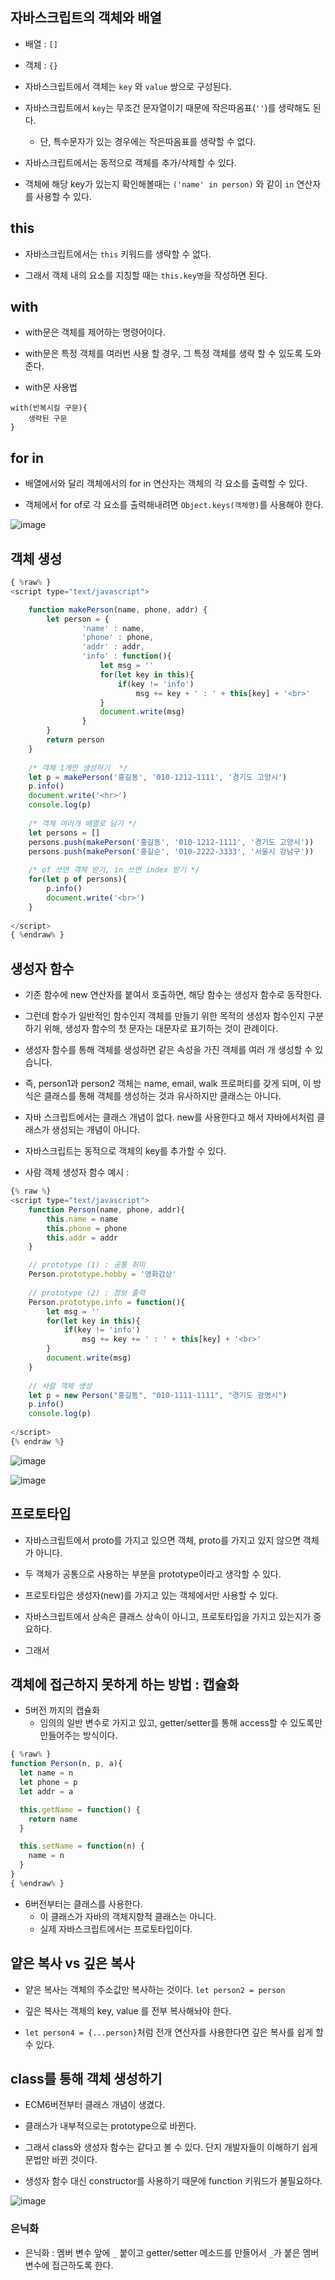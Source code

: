## 자바스크립트의 객체와 배열

- 배열 : `[]`

- 객체 : `{}`

- 자바스크립트에서 객체는 `key` 와 `value` 쌍으로 구성된다.

- 자바스크립트에서 `key`는 무조건 문자열이기 때문에 작은따옴표(`''`)를 생략해도 된다. 
  - 단, 특수문자가 있는 경우에는 작은따옴표를 생략할 수 없다.

- 자바스크립트에서는 동적으로 객체를 추가/삭제할 수 있다.

- 객체에 해당 key가 있는지 확인해볼때는 `('name' in person)` 와 같이 `in` 연산자를 사용할 수 있다. 


## this

- 자바스크립트에서는 `this` 키워드를 생략할 수 없다. 

- 그래서 객체 내의 요소를 지칭할 때는 `this.key명`을 작성하면 된다. 



## with

- with문은 객체를 제어하는 명령어이다.

- with문은 특정 객체를 여러번 사용 할 경우, 그 특정 객체를 생략 할 수 있도록 도와 준다.

- with문 사용법

```
with(반복시킬 구문){
    생략된 구문
}
```

## for in

- 배열에서와 달리 객체에서의 for in 연산자는 객체의 각 요소를 출력할 수 있다.

- 객체에서 for of로 각 요소를 출력해내려면 `Object.keys(객체명)`를 사용해야 한다.

![image](https://user-images.githubusercontent.com/77392444/121877714-e0082600-cd45-11eb-8231-f33a118f11a5.png)



## 객체 생성

```js
{ %raw% }
<script type="text/javascript">

	function makePerson(name, phone, addr) {
		let person = {
				'name' : name,
				'phone' : phone,
				'addr' : addr,
				'info' : function(){
					let msg = ''
					for(let key in this){
						if(key != 'info')
							msg += key + ' : ' + this[key] + '<br>'
					}
					document.write(msg)
				}
		}
		return person
	}
	
	/* 객체 1개만 생성하기  */
	let p = makePerson('홍길동', '010-1212-1111', '경기도 고양시')
	p.info()
	document.write('<hr>')
	console.log(p)
	
	/* 객체 여러개 배열로 담기 */
	let persons = []
	persons.push(makePerson('홍길동', '010-1212-1111', '경기도 고양시'))
	persons.push(makePerson('홍길순', '010-2222-3333', '서울시 강남구'))
	
	/* of 쓰면 객체 받기, in 쓰면 index 받기 */
	for(let p of persons){
		p.info()
		document.write('<br>')
	}
	
</script>
{ %endraw% }
```



## 생성자 함수

- 기존 함수에 new 연산자를 붙여서 호출하면, 해당 함수는 생성자 함수로 동작한다.

- 그런데 함수가 일반적인 함수인지 객체를 만들기 위한 목적의 생성자 함수인지 구분하기 위해, 생성자 함수의 첫 문자는 대문자로 표기하는 것이 관례이다.

- 생성자 함수를 통해 객체를 생성하면 같은 속성을 가진 객체를 여러 개 생성할 수 있습니다.

- 즉, person1과 person2 객체는 name, email, walk 프로퍼티를 갖게 되며, 이 방식은 클래스를 통해 객체를 생성하는 것과 유사하지만 클래스는 아니다.

- 자바 스크립트에서는 클래스 개념이 없다. new를 사용한다고 해서 자바에서처럼 클래스가 생성되는 개념이 아니다. 

- 자바스크립트는 동적으로 객체의 key를 추가할 수 있다.

- 사람 객체 생성자 함수 예시 : 

```js
{% raw %}
<script type="text/javascript">
	function Person(name, phone, addr){
		this.name = name
		this.phone = phone
		this.addr = addr
	}

	// prototype (1) : 공통 취미
	Person.prototype.hobby = '영화감상'
	
	// prototype (2) : 정보 출력
	Person.prototype.info = function(){
		let msg = ''
		for(let key in this){
			if(key != 'info')
				msg += key += ' : ' + this[key] + '<br>'
		}
		document.write(msg)
	}
	
	// 사람 객체 생성
	let p = new Person("홍길동", "010-1111-1111", "경기도 광명시")
	p.info()
	console.log(p)
	
</script>
{% endraw %}
```

![image](https://user-images.githubusercontent.com/77392444/121975107-d02b2900-cdbb-11eb-993d-cfa7630ceecf.png)


![image](https://user-images.githubusercontent.com/77392444/121974997-9f4af400-cdbb-11eb-836a-5867029222aa.png)





## 프로토타입

- 자바스크립트에서 proto를 가지고 있으면 객체, proto를 가지고 있지 않으면 객체가 아니다. 

- 두 객체가 공통으로 사용하는 부분을 prototype이라고 생각할 수 있다. 

- 프로토타입은 생성자(new)를 가지고 있는 객체에서만 사용할 수 있다.

- 자바스크립트에서 상속은 클래스 상속이 아니고, 프로토타입을 가지고 있는지가 중요하다.

- 그래서 




## 객체에 접근하지 못하게 하는 방법 : 캡슐화

- 5버전 까지의 캡슐화
  - 임의의 일반 변수로 가지고 있고, getter/setter를 통해 access할 수 있도록만 만들어주는 방식이다.


```javascript
{ %raw% }
function Person(n, p, a){
  let name = n
  let phone = p
  let addr = a

  this.getName = function() {
    return name
  }

  this.setName = function(n) {
    name = n
  }
}
{ %endraw% }
```

- 6버전부터는 클래스를 사용한다.
  - 이 클래스가 자바의 객체지향적 클래스는 아니다. 
  - 실제 자바스크립트에서는 프로토타입이다. 



## 얕은 복사 vs 깊은 복사
- 얕은 복사는 객체의 주소값만 복사하는 것이다. `let person2 = person`

- 깊은 복사는 객체의 key, value 를 전부 복사해놔야 한다. 

- `let person4 = {...person}`처럼 전개 연산자를 사용한다면 깊은 복사를 쉽게 할 수 있다. 




## class를 통해 객체 생성하기
- ECM6버전부터 클래스 개념이 생겼다.

- 클래스가 내부적으로는 prototype으로 바뀐다. 

- 그래서 class와 생성자 함수는 같다고 볼 수 있다. 단지 개발자들이 이해하기 쉽게 문법만 바뀐 것이다. 

- 생성자 함수 대신 constructor를 사용하기 때문에 function 키워드가 불필요하다.

![image](https://user-images.githubusercontent.com/77392444/121977145-3fa31780-cdc0-11eb-8823-cd034b68cbdf.png)


### 은닉화

- 은닉화 : 멤버 변수 앞에 `_` 붙이고 getter/setter 메소드를 만들어서 `_`가 붙은 멤버변수에 접근하도록 한다.


### 
